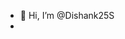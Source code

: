 - 👋 Hi, I’m @Dishank25S
- 

<!---
Dishank25S/Dishank25S is a ✨ special ✨ repository because its `README.md` (this file) appears on your GitHub profile.
You can click the Preview link to take a look at your changes.
--->
